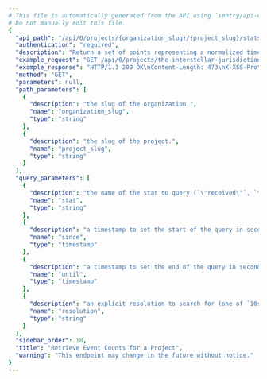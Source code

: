 ```yaml
---
# This file is automatically generated from the API using `sentry/api-docs/generator.py.`
# Do not manually edit this file.
{
  "api_path": "/api/0/projects/{organization_slug}/{project_slug}/stats/", 
  "authentication": "required", 
  "description": "Return a set of points representing a normalized timestamp and the\nnumber of events seen in the period.\n\nQuery ranges are limited to Sentry's configured time-series\nresolutions.", 
  "example_request": "GET /api/0/projects/the-interstellar-jurisdiction/pump-station/stats/ HTTP/1.1\nHost: sentry.io\nAuthorization: Bearer <token>", 
  "example_response": "HTTP/1.1 200 OK\nContent-Length: 473\nX-XSS-Protection: 1; mode=block\nX-Content-Type-Options: nosniff\nContent-Language: en\nAccess-Control-Expose-Headers: X-Sentry-Error, Retry-After\nVary: Accept-Language, Cookie\nAccess-Control-Allow-Methods: GET, HEAD, OPTIONS\nAllow: GET, HEAD, OPTIONS\nAccess-Control-Allow-Origin: *\nAccess-Control-Allow-Headers: X-Sentry-Auth, X-Requested-With, Origin, Accept, Content-Type, Authentication, Authorization, Content-Encoding\nContent-Type: application/json\nX-Frame-Options: deny\n\n[\n  [\n    1587592800.0, \n    513\n  ], \n  [\n    1587596400.0, \n    1842\n  ], \n  [\n    1587600000.0, \n    1081\n  ], \n  [\n    1587603600.0, \n    911\n  ], \n  [\n    1587607200.0, \n    1119\n  ], \n  [\n    1587610800.0, \n    1239\n  ], \n  [\n    1587614400.0, \n    1374\n  ], \n  [\n    1587618000.0, \n    1586\n  ], \n  [\n    1587621600.0, \n    792\n  ], \n  [\n    1587625200.0, \n    980\n  ], \n  [\n    1587628800.0, \n    1104\n  ], \n  [\n    1587632400.0, \n    1041\n  ], \n  [\n    1587636000.0, \n    521\n  ], \n  [\n    1587639600.0, \n    1371\n  ], \n  [\n    1587643200.0, \n    849\n  ], \n  [\n    1587646800.0, \n    1633\n  ], \n  [\n    1587650400.0, \n    1708\n  ], \n  [\n    1587654000.0, \n    910\n  ], \n  [\n    1587657600.0, \n    1569\n  ], \n  [\n    1587661200.0, \n    1441\n  ], \n  [\n    1587664800.0, \n    1777\n  ], \n  [\n    1587668400.0, \n    877\n  ], \n  [\n    1587672000.0, \n    2072\n  ], \n  [\n    1587675600.0, \n    2399\n  ]\n]", 
  "method": "GET", 
  "parameters": null, 
  "path_parameters": [
    {
      "description": "the slug of the organization.", 
      "name": "organization_slug", 
      "type": "string"
    }, 
    {
      "description": "the slug of the project.", 
      "name": "project_slug", 
      "type": "string"
    }
  ], 
  "query_parameters": [
    {
      "description": "the name of the stat to query (`\"received\"`, `\"rejected\"`, `\"blacklisted\"`, `generated`)", 
      "name": "stat", 
      "type": "string"
    }, 
    {
      "description": "a timestamp to set the start of the query in seconds since UNIX epoch.", 
      "name": "since", 
      "type": "timestamp"
    }, 
    {
      "description": "a timestamp to set the end of the query in seconds since UNIX epoch.", 
      "name": "until", 
      "type": "timestamp"
    }, 
    {
      "description": "an explicit resolution to search for (one of `10s`, `1h`, and `1d`)", 
      "name": "resolution", 
      "type": "string"
    }
  ], 
  "sidebar_order": 18, 
  "title": "Retrieve Event Counts for a Project", 
  "warning": "This endpoint may change in the future without notice."
}
---
```

